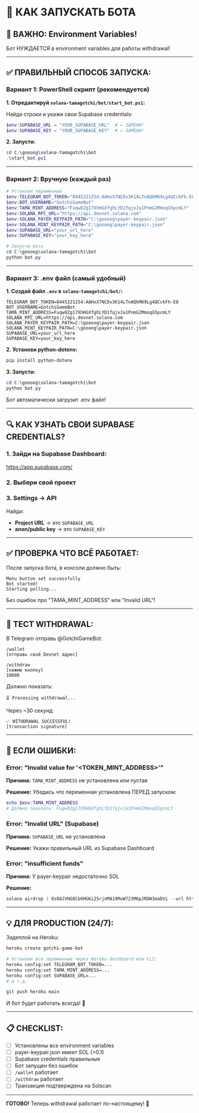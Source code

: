 # 🤖 КАК ЗАПУСКАТЬ БОТА

## 🚨 ВАЖНО: Environment Variables!

Бот НУЖДАЕТСЯ в environment variables для работы withdrawal!

---

## ✅ ПРАВИЛЬНЫЙ СПОСОБ ЗАПУСКА:

### Вариант 1: PowerShell скрипт (рекомендуется)

**1. Отредактируй `solana-tamagotchi/bot/start_bot.ps1`:**

Найди строки и укажи свои Supabase credentials:
```powershell
$env:SUPABASE_URL = "YOUR_SUPABASE_URL"  # ← ЗАМЕНИ!
$env:SUPABASE_KEY = "YOUR_SUPABASE_KEY"  # ← ЗАМЕНИ!
```

**2. Запусти:**
```powershell
cd C:\goooog\solana-tamagotchi\bot
.\start_bot.ps1
```

---

### Вариант 2: Вручную (каждый раз)

```powershell
# Установи переменные
$env:TELEGRAM_BOT_TOKEN="8445221254:AAHxX7NCDv3K14LTnAQkM69Lg4QCckFh-E8"
$env:BOT_USERNAME="GotchiGameBot"
$env:TAMA_MINT_ADDRESS="Fuqw8Zg17XhHGXfghLYD1fqjxJa1PnmG2MmoqG5pcmLY"
$env:SOLANA_RPC_URL="https://api.devnet.solana.com"
$env:SOLANA_PAYER_KEYPAIR_PATH="C:\goooog\payer-keypair.json"
$env:SOLANA_MINT_KEYPAIR_PATH="C:\goooog\payer-keypair.json"
$env:SUPABASE_URL="your_url_here"
$env:SUPABASE_KEY="your_key_here"

# Запусти бота
cd C:\goooog\solana-tamagotchi\bot
python bot.py
```

---

### Вариант 3: .env файл (самый удобный)

**1. Создай файл `.env` в `solana-tamagotchi/bot/`:**

```env
TELEGRAM_BOT_TOKEN=8445221254:AAHxX7NCDv3K14LTnAQkM69Lg4QCckFh-E8
BOT_USERNAME=GotchiGameBot
TAMA_MINT_ADDRESS=Fuqw8Zg17XhHGXfghLYD1fqjxJa1PnmG2MmoqG5pcmLY
SOLANA_RPC_URL=https://api.devnet.solana.com
SOLANA_PAYER_KEYPAIR_PATH=C:\goooog\payer-keypair.json
SOLANA_MINT_KEYPAIR_PATH=C:\goooog\payer-keypair.json
SUPABASE_URL=your_url_here
SUPABASE_KEY=your_key_here
```

**2. Установи python-dotenv:**
```powershell
pip install python-dotenv
```

**3. Запусти:**
```powershell
cd C:\goooog\solana-tamagotchi\bot
python bot.py
```

Бот автоматически загрузит .env файл!

---

## 🔍 КАК УЗНАТЬ СВОИ SUPABASE CREDENTIALS?

### 1. Зайди на Supabase Dashboard:
https://app.supabase.com/

### 2. Выбери свой проект

### 3. Settings → API

Найди:
- **Project URL** → это `SUPABASE_URL`
- **anon/public key** → это `SUPABASE_KEY`

---

## ✅ ПРОВЕРКА ЧТО ВСЁ РАБОТАЕТ:

После запуска бота, в консоли должно быть:
```
Menu button set successfully
Bot started!
Starting polling...
```

Без ошибок про "TAMA_MINT_ADDRESS" или "Invalid URL"!

---

## 🧪 ТЕСТ WITHDRAWAL:

В Telegram отправь @GotchiGameBot:

```
/wallet
[отправь свой Devnet адрес]

/withdraw
[нажми кнопку]
10000
```

Должно показать:
```
⏳ Processing withdrawal...
```

Через ~30 секунд:
```
✅ WITHDRAWAL SUCCESSFUL!
[transaction signature]
```

---

## 🐛 ЕСЛИ ОШИБКИ:

### Error: "Invalid value for '<TOKEN_MINT_ADDRESS>'"
**Причина:** `TAMA_MINT_ADDRESS` не установлена или пустая

**Решение:** Убедись что переменная установлена ПЕРЕД запуском:
```powershell
echo $env:TAMA_MINT_ADDRESS
# Должно показать: Fuqw8Zg17XhHGXfghLYD1fqjxJa1PnmG2MmoqG5pcmLY
```

### Error: "Invalid URL" (Supabase)
**Причина:** `SUPABASE_URL` не установлена

**Решение:** Укажи правильный URL из Supabase Dashboard

### Error: "insufficient funds"
**Причина:** У payer-keypair недостаточно SOL

**Решение:**
```powershell
solana airdrop 1 8s88JVHG8Cb6HGKi25rjnMA19MuW723M6pJRDW3maDVi --url https://api.devnet.solana.com
```

---

## 💡 ДЛЯ PRODUCTION (24/7):

Задеплой на Heroku:

```bash
heroku create gotchi-game-bot

# Установи все переменные через Heroku dashboard или CLI:
heroku config:set TELEGRAM_BOT_TOKEN=...
heroku config:set TAMA_MINT_ADDRESS=...
heroku config:set SUPABASE_URL=...
# и т.д.

git push heroku main
```

И бот будет работать всегда! 🚀

---

## 📋 CHECKLIST:

- [ ] Установлены все environment variables
- [ ] payer-keypair.json имеет SOL (>0.1)
- [ ] Supabase credentials правильные
- [ ] Бот запущен без ошибок
- [ ] `/wallet` работает
- [ ] `/withdraw` работает
- [ ] Транзакция подтверждена на Solscan

---

**ГОТОВО!** Теперь withdrawal работает по-настоящему! 🎉

